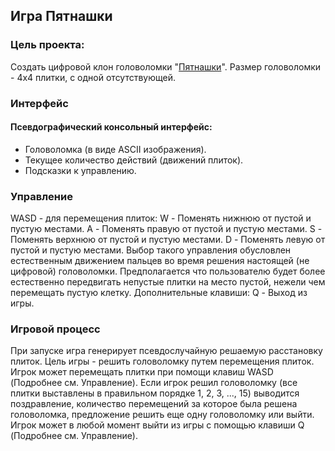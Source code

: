 ## Игра Пятнашки
### Цель проекта:
Создать цифровой клон головоломки "[Пятнашки](https://en.wikipedia.org/wiki/15_puzzle)".
Размер головоломки - 4х4 плитки, с одной отсутствующей.

### Интерфейс
#### Псевдографический консольный интерфейс:
- Головоломка (в виде ASCII изображения).
- Текущее количество действий (движений плиток).
- Подсказки к управлению.
  
### Управление
WASD - для перемещения плиток:
W - Поменять нижнюю от пустой и пустую местами.
A - Поменять правую от пустой и пустую местами.
S - Поменять верхнюю от пустой и пустую местами.
D - Поменять левую от пустой и пустую местами.
Выбор такого управления обусловлен естественным движением пальцев во время решения настоящей (не цифровой) головоломки. Предполагается что пользователю будет более естественно передвигать непустые плитки на место пустой, нежели чем перемещать пустую клетку.
Дополнительные клавиши:
Q - Выход из игры.

### Игровой процесс
При запуске игра генерирует псевдослучайную решаемую расстановку плиток.
Цель игры - решить головоломку путем перемещения плиток. Игрок может перемещать плитки при помощи клавиш WASD (Подробнее см. Управление). Если игрок решил головоломку (все плитки выставлены в правильном порядке 1, 2, 3, ..., 15) выводится поздравление, количество перемещений за которое была решена головоломка, предложение решить еще одну головоломку или выйти.
Игрок может в любой момент выйти из игры с помощью клавиши Q (Подробнее см. Управление).